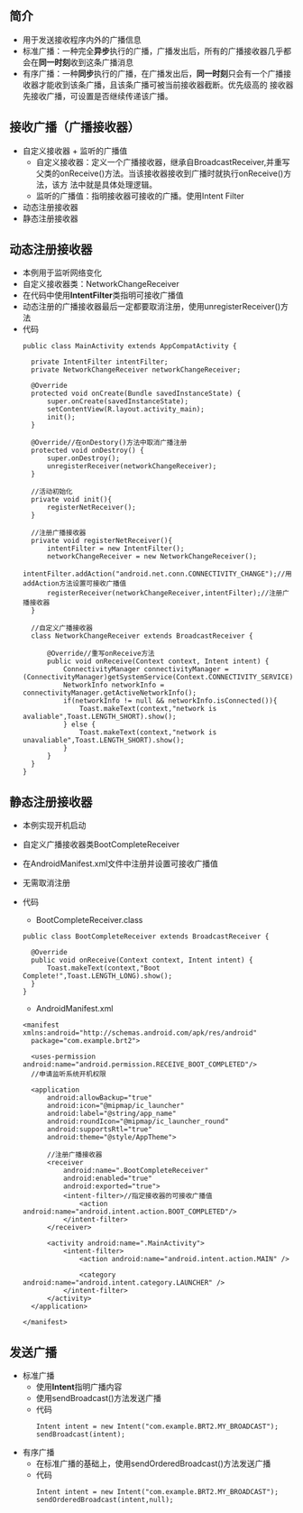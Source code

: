 ## 简介
+ 用于发送接收程序内外的广播信息
+ 标准广播：一种完全**异步**执行的广播，广播发出后，所有的广播接收器几乎都会在**同一时刻**收到这条广播消息
+ 有序广播：一种**同步**执行的广播，在广播发出后，**同一时刻**只会有一个广播接收器才能收到该条广播，且该条广播可被当前接收器截断。优先级高的
接收器先接收广播，可设置是否继续传递该广播。

## 接收广播（广播接收器）
+ 自定义接收器 + 监听的广播值
  - 自定义接收器：定义一个广播接收器，继承自BroadcastReceiver,并重写父类的onReceive()方法。当该接收器接收到广播时就执行onReceive()方法，该方
法中就是具体处理逻辑。
  - 监听的广播值：指明接收器可接收的广播。使用Intent Filter
+ 动态注册接收器
+ 静态注册接收器

## 动态注册接收器
+ 本例用于监听网络变化
+ 自定义接收器类：NetworkChangeReceiver
+ 在代码中使用**IntentFilter**类指明可接收广播值
+ 动态注册的广播接收器最后一定都要取消注册，使用unregisterReceiver()方法
+ 代码
  ```
  public class MainActivity extends AppCompatActivity {

    private IntentFilter intentFilter;
    private NetworkChangeReceiver networkChangeReceiver;

    @Override
    protected void onCreate(Bundle savedInstanceState) {
        super.onCreate(savedInstanceState);
        setContentView(R.layout.activity_main);
        init();
    }

    @Override//在onDestory()方法中取消广播注册
    protected void onDestroy() {
        super.onDestroy();
        unregisterReceiver(networkChangeReceiver);
    }

    //活动初始化
    private void init(){
        registerNetReceiver();
    }

    //注册广播接收器
    private void registerNetReceiver(){
        intentFilter = new IntentFilter();
        networkChangeReceiver = new NetworkChangeReceiver();
        intentFilter.addAction("android.net.conn.CONNECTIVITY_CHANGE");//用addAction方法设置可接收广播值
        registerReceiver(networkChangeReceiver,intentFilter);//注册广播接收器
    }

    //自定义广播接收器
    class NetworkChangeReceiver extends BroadcastReceiver {
    
        @Override//重写onReceive方法
        public void onReceive(Context context, Intent intent) {
            ConnectivityManager connectivityManager = (ConnectivityManager)getSystemService(Context.CONNECTIVITY_SERVICE);
            NetworkInfo networkInfo = connectivityManager.getActiveNetworkInfo();
            if(networkInfo != null && networkInfo.isConnected()){
                Toast.makeText(context,"network is avaliable",Toast.LENGTH_SHORT).show();
            } else {
                Toast.makeText(context,"network is unavaliable",Toast.LENGTH_SHORT).show();
            }
        }
    }
  }
  ```

## 静态注册接收器
+ 本例实现开机启动
+ 自定义广播接收器类BootCompleteReceiver
+ 在AndroidManifest.xml文件中注册并设置可接收广播值
+ 无需取消注册
+ 代码
  - BootCompleteReceiver.class
  
  ```
  public class BootCompleteReceiver extends BroadcastReceiver {

    @Override
    public void onReceive(Context context, Intent intent) {
        Toast.makeText(context,"Boot Complete!",Toast.LENGTH_LONG).show();
    }
  }
  
  ```
  
  - AndroidManifest.xml
  
  ```
  <manifest xmlns:android="http://schemas.android.com/apk/res/android"
    package="com.example.brt2">

    <uses-permission android:name="android.permission.RECEIVE_BOOT_COMPLETED"/>
    //申请监听系统开机权限
    
    <application
        android:allowBackup="true"
        android:icon="@mipmap/ic_launcher"
        android:label="@string/app_name"
        android:roundIcon="@mipmap/ic_launcher_round"
        android:supportsRtl="true"
        android:theme="@style/AppTheme">
        
        //注册广播接收器
        <receiver
            android:name=".BootCompleteReceiver"
            android:enabled="true"
            android:exported="true">
            <intent-filter>//指定接收器的可接收广播值
                <action android:name="android.intent.action.BOOT_COMPLETED"/>
            </intent-filter>
        </receiver>

        <activity android:name=".MainActivity">
            <intent-filter>
                <action android:name="android.intent.action.MAIN" />

                <category android:name="android.intent.category.LAUNCHER" />
            </intent-filter>
        </activity>
    </application>

  </manifest>
  ```
  
## 发送广播
+ 标准广播
  - 使用**Intent**指明广播内容
  - 使用sendBroadcast()方法发送广播
  - 代码
    ```
    Intent intent = new Intent("com.example.BRT2.MY_BROADCAST");
    sendBroadcast(intent);
    ```
+ 有序广播
  - 在标准广播的基础上，使用sendOrderedBroadcast()方法发送广播
  - 代码
    ```
    Intent intent = new Intent("com.example.BRT2.MY_BROADCAST");
    sendOrderedBroadcast(intent,null);
    ```
